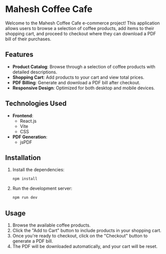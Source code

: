 # Mahesh Coffee Cafe

Welcome to the Mahesh Coffee Cafe e-commerce project! This application allows users to browse a selection of coffee products, add items to their shopping cart, and proceed to checkout where they can download a PDF bill of their purchases.

## Features

- **Product Catalog**: Browse through a selection of coffee products with detailed descriptions.
- **Shopping Cart**: Add products to your cart and view total prices.
- **PDF Billing**: Generate and download a PDF bill after checkout.
- **Responsive Design**: Optimized for both desktop and mobile devices.

## Technologies Used

- **Frontend**: 
  - React.js
  - Vite
  - CSS
- **PDF Generation**: 
  - jsPDF

## Installation

1. Install the dependencies:
   ```bash
   npm install
   ```

2. Run the development server:
   ```bash
   npm run dev
   ```

## Usage

1. Browse the available coffee products.
2. Click the "Add to Cart" button to include products in your shopping cart.
3. Once you're ready to checkout, click on the "Checkout" button to generate a PDF bill.
4. The PDF will be downloaded automatically, and your cart will be reset.